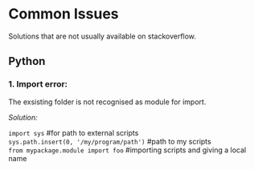 # Common Issues
Solutions that are not usually available on stackoverflow.

## Python
### 1. Import error:

The exsisting folder is not recognised as module for import.

<em>Solution:</em>

`import sys`                                          #for path to external scripts<br />
`sys.path.insert(0, '/my/program/path')`        #path to my scripts<br />
`from mypackage.module import foo`                     #importing scripts and giving a local name<br />
